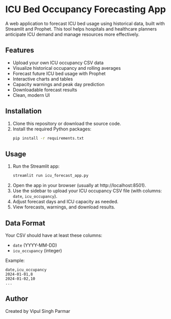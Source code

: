 # ICU Bed Occupancy Forecasting App

A web application to forecast ICU bed usage using historical data, built with Streamlit and Prophet. This tool helps hospitals and healthcare planners anticipate ICU demand and manage resources more effectively.

## Features
- Upload your own ICU occupancy CSV data
- Visualize historical occupancy and rolling averages
- Forecast future ICU bed usage with Prophet
- Interactive charts and tables
- Capacity warnings and peak day prediction
- Downloadable forecast results
- Clean, modern UI

## Installation
1. Clone this repository or download the source code.
2. Install the required Python packages:
   ```bash
   pip install -r requirements.txt
   ```

## Usage
1. Run the Streamlit app:
   ```bash
   streamlit run icu_forecast_app.py
   ```
2. Open the app in your browser (usually at http://localhost:8501).
3. Use the sidebar to upload your ICU occupancy CSV file (with columns: `date`, `icu_occupancy`).
4. Adjust forecast days and ICU capacity as needed.
5. View forecasts, warnings, and download results.

## Data Format
Your CSV should have at least these columns:
- `date` (YYYY-MM-DD)
- `icu_occupancy` (integer)

Example:
```csv
date,icu_occupancy
2024-01-01,8
2024-01-02,10
...
```

## Author
Created by Vipul Singh Parmar
